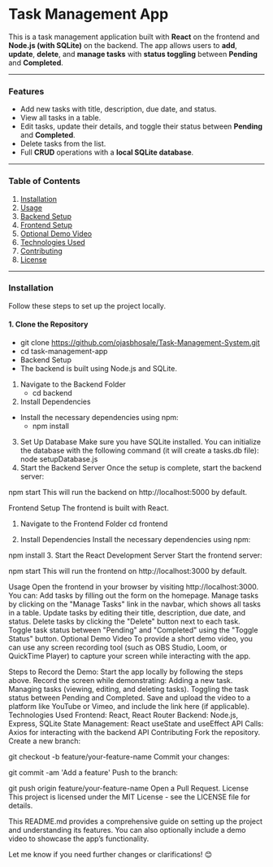 # Task Management App

This is a task management application built with **React** on the frontend and **Node.js (with SQLite)** on the backend. The app allows users to **add**, **update**, **delete**, and **manage tasks** with **status toggling** between **Pending** and **Completed**.

---

### **Features**
- Add new tasks with title, description, due date, and status.
- View all tasks in a table.
- Edit tasks, update their details, and toggle their status between **Pending** and **Completed**.
- Delete tasks from the list.
- Full **CRUD** operations with a **local SQLite database**.

---

### **Table of Contents**
1. [Installation](#installation)
2. [Usage](#usage)
3. [Backend Setup](#backend-setup)
4. [Frontend Setup](#frontend-setup)
5. [Optional Demo Video](#optional-demo-video)
6. [Technologies Used](#technologies-used)
7. [Contributing](#contributing)
8. [License](#license)

---

### **Installation**
Follow these steps to set up the project locally.

#### **1. Clone the Repository**

- git clone https://github.com/ojasbhosale/Task-Management-System.git
- cd task-management-app
- Backend Setup
- The backend is built using Node.js and SQLite.

1. Navigate to the Backend Folder
   - cd backend
3. Install Dependencies
  - Install the necessary dependencies using npm:
      - npm install
3. Set Up Database
  Make sure you have SQLite installed. You can initialize the database with the following command (it will create a tasks.db file):
    node setupDatabase.js
4. Start the Backend Server
  Once the setup is complete, start the backend server:


npm start
This will run the backend on http://localhost:5000 by default.

Frontend Setup
The frontend is built with React.

1. Navigate to the Frontend Folder
cd frontend

3. Install Dependencies
Install the necessary dependencies using npm:


npm install
3. Start the React Development Server
Start the frontend server:


npm start
This will run the frontend on http://localhost:3000 by default.

Usage
Open the frontend in your browser by visiting http://localhost:3000.
You can:
Add tasks by filling out the form on the homepage.
Manage tasks by clicking on the "Manage Tasks" link in the navbar, which shows all tasks in a table.
Update tasks by editing their title, description, due date, and status.
Delete tasks by clicking the "Delete" button next to each task.
Toggle task status between "Pending" and "Completed" using the "Toggle Status" button.
Optional Demo Video
To provide a short demo video, you can use any screen recording tool (such as OBS Studio, Loom, or QuickTime Player) to capture your screen while interacting with the app.

Steps to Record the Demo:
Start the app locally by following the steps above.
Record the screen while demonstrating:
Adding a new task.
Managing tasks (viewing, editing, and deleting tasks).
Toggling the task status between Pending and Completed.
Save and upload the video to a platform like YouTube or Vimeo, and include the link here (if applicable).
Technologies Used
Frontend: React, React Router
Backend: Node.js, Express, SQLite
State Management: React useState and useEffect
API Calls: Axios for interacting with the backend API
Contributing
Fork the repository.
Create a new branch:

git checkout -b feature/your-feature-name
Commit your changes:

git commit -am 'Add a feature'
Push to the branch:

git push origin feature/your-feature-name
Open a Pull Request.
License
This project is licensed under the MIT License - see the LICENSE file for details.

This README.md provides a comprehensive guide on setting up the project and understanding its features. You can also optionally include a demo video to showcase the app’s functionality.

Let me know if you need further changes or clarifications! 😊

